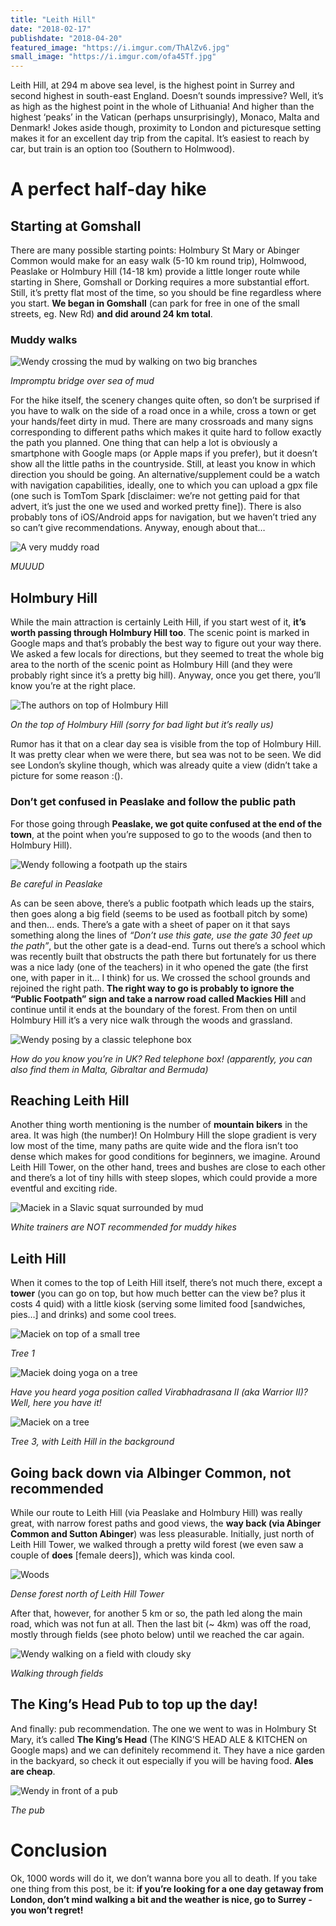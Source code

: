 ```yaml
---
title: "Leith Hill"
date: "2018-02-17"
publishdate: "2018-04-20"
featured_image: "https://i.imgur.com/ThAlZv6.jpg"
small_image: "https://i.imgur.com/ofa45Tf.jpg"
---
```


Leith Hill, at 294 m above sea level, is the highest point in Surrey and second highest in south-east England. Doesn’t sounds impressive? Well, it’s as high as the highest point in the whole of Lithuania! And higher than the highest ‘peaks’ in the Vatican (perhaps unsurprisingly), Monaco, Malta and Denmark! Jokes aside though, proximity to London and picturesque setting makes it for an excellent day trip from the capital. It’s easiest to reach by car, but train is an option too (Southern to Holmwood).

# A perfect half-day hike

## Starting at Gomshall

There are many possible starting points: Holmbury St Mary or Abinger Common would make for an easy walk (5-10 km round trip), Holmwood, Peaslake or Holmbury Hill (14-18 km) provide a little longer route while starting in Shere, Gomshall or Dorking requires a more substantial effort. Still, it’s pretty flat most of the time, so you should be fine regardless where you start. **We began in Gomshall** (can park for free in one of the small streets, eg. New Rd) **and did around 24 km total**.

### Muddy walks

![Wendy crossing the mud by walking on two big branches](https://i.imgur.com/1TroCoh.jpg)

*Impromptu bridge over sea of mud*

For the hike itself, the scenery changes quite often, so don’t be surprised if you have to walk on the side of a road once in a while, cross a town or get your hands/feet dirty in mud. There are many crossroads and many signs corresponding to different paths which makes it quite hard to follow exactly the path you planned. One thing that can help a lot is obviously a smartphone with Google maps (or Apple maps if you prefer), but it doesn’t show all the little paths in the countryside. Still, at least you know in which direction you should be going. An alternative/supplement could be a watch with navigation capabilities, ideally, one to which you can upload a gpx file (one such is TomTom Spark [disclaimer: we’re not getting paid for that advert, it’s just the one we used and worked pretty fine]). There is also probably tons of iOS/Android apps for navigation, but we haven’t tried any so can’t give recommendations. Anyway, enough about that…

![A very muddy road](https://i.imgur.com/9yQRszA.jpg)

*MUUUD*

## Holmbury Hill

While the main attraction is certainly Leith Hill, if you start west of it, **it’s worth passing through Holmbury Hill too**. The scenic point is marked in Google maps and that’s probably the best way to figure out your way there. We asked a few locals for directions, but they seemed to treat the whole big area to the north of the scenic point as Holmbury Hill (and they were probably right since it’s a pretty big hill). Anyway, once you get there, you’ll know you’re at the right place.

![The authors on top of Holmbury Hill](https://i.imgur.com/0fPtQpd.jpg)

*On the top of Holmbury Hill (sorry for bad light but it’s really us)*

Rumor has it that on a clear day sea is visible from the top of Holmbury Hill. It was pretty clear when we were there, but sea was not to be seen. We did see London’s skyline though, which was already quite a view (didn’t take a picture for some reason :().

### Don’t get confused in Peaslake and follow the public path

For those going through **Peaslake, we got quite confused at the end of the town**, at the point when you’re supposed to go to the woods (and then to Holmbury Hill).

![Wendy following a footpath up the stairs](https://i.imgur.com/G04N1uI.jpg)

*Be careful in Peaslake*

As can be seen above, there’s a public footpath which leads up the stairs, then goes along a big field (seems to be used as football pitch by some) and then… ends. There’s a gate with a sheet of paper on it that says something along the lines of *“Don’t use this gate, use the gate 30 feet up the path”*, but the other gate is a dead-end. Turns out there’s a school which was recently built that obstructs the path there but fortunately for us there was a nice lady (one of the teachers) in it who opened the gate (the first one, with paper in it… I think) for us. We crossed the school grounds and rejoined the right path. **The right way to go is probably to ignore the “Public Footpath” sign and take a narrow road called Mackies Hill** and continue until it ends at the boundary of the forest. From then on until Holmbury Hill it’s a very nice walk through the woods and grassland.

![Wendy posing by a classic telephone box](https://i.imgur.com/FU24yqL.jpg)

*How do you know you’re in UK? Red telephone box! (apparently, you can also find them in Malta, Gibraltar and Bermuda)*

## Reaching Leith Hill

Another thing worth mentioning is the number of **mountain bikers** in the area. It was high (the number)! On Holmbury Hill the slope gradient is very low most of the time, many paths are quite wide and the flora isn’t too dense which makes for good conditions for beginners, we imagine. Around Leith Hill Tower, on the other hand, trees and bushes are close to each other and there’s a lot of tiny hills with steep slopes, which could provide a more eventful and exciting ride.

![Maciek in a Slavic squat surrounded by mud](https://i.imgur.com/ilL6ZD2.jpg)

*White trainers are NOT recommended for muddy hikes*

## Leith Hill

When it comes to the top of Leith Hill itself, there’s not much there, except a **tower** (you can go on top, but how much better can the view be? plus it costs 4 quid) with a little kiosk (serving some limited food [sandwiches, pies…] and drinks) and some cool trees.

![Maciek on top of a small tree](https://i.imgur.com/8zgZBfR.jpg)

*Tree 1*

![Maciek doing yoga on a tree](https://i.imgur.com/XVd3xAV.jpg)

*Have you heard yoga position called Virabhadrasana II (aka Warrior II)? Well, here you have it!*

![Maciek on a tree](https://i.imgur.com/QfHfxWw.jpg)

*Tree 3, with Leith Hill in the background*

## Going back down via Albinger Common, not recommended

While our route to Leith Hill (via Peaslake and Holmbury Hill) was really great, with narrow forest paths and good views, the **way back (via Abinger Common and Sutton Abinger**) was less pleasurable. Initially, just north of Leith Hill Tower, we walked through a pretty wild forest (we even saw a couple of **does** [female deers]), which was kinda cool.

![Woods](https://i.imgur.com/VuwgiVn.jpg)

*Dense forest north of Leith Hill Tower*

After that, however, for another 5 km or so, the path led along the main road, which was not fun at all. Then the last bit (~ 4km) was off the road, mostly through fields (see photo below) until we reached the car again.

![Wendy walking on a field with cloudy sky](https://i.imgur.com/ThAlZv6.jpg)

*Walking through fields*

## The King’s Head Pub to top up the day!

And finally: pub recommendation. The one we went to was in Holmbury St Mary, it’s called **The King’s Head** (The KING’S HEAD ALE & KITCHEN on Google maps) and we can definitely recommend it. They have a nice garden in the backyard, so check it out especially if you will be having food. **Ales are cheap**.

![Wendy in front of a pub](https://i.imgur.com/CxCPg9o.jpg)

*The pub*

# Conclusion

Ok, 1000 words will do it, we don’t wanna bore you all to death. If you take one thing from this post, be it: **if you’re looking for a one day getaway from London, don’t mind walking a bit and the weather is nice, go to Surrey - you won’t regret!**